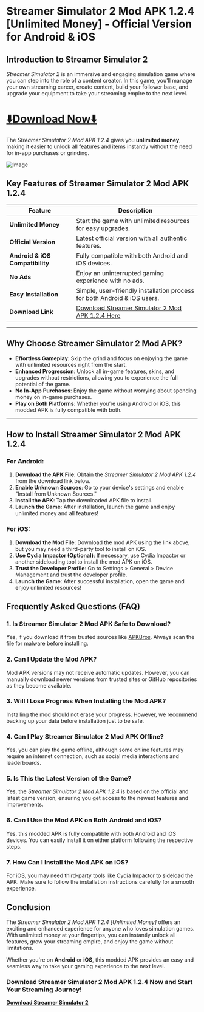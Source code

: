 # Streamer Simulator 2 Mod APK 1.2.4 [Unlimited Money] - Official Version for Android & iOS

## Introduction to Streamer Simulator 2

*Streamer Simulator 2* is an immersive and engaging simulation game where you can step into the role of a content creator. In this game, you'll manage your own streaming career, create content, build your follower base, and upgrade your equipment to take your streaming empire to the next level.
# [ ⬇️**Download Now**⬇️](https://apkbros.com/streamer-life-simulator-2-mod-apk/)

The *Streamer Simulator 2 Mod APK 1.2.4* gives you **unlimited money**, making it easier to unlock all features and items instantly without the need for in-app purchases or grinding.

![Image](https://github.com/user-attachments/assets/2e81bf0c-ae29-4811-9f52-05e0ca0d28fa)

## Key Features of Streamer Simulator 2 Mod APK 1.2.4

| Feature                     | Description                                                      |
|-----------------------------|------------------------------------------------------------------|
| **Unlimited Money**          | Start the game with unlimited resources for easy upgrades.      |
| **Official Version**         | Latest official version with all authentic features.            |
| **Android & iOS Compatibility** | Fully compatible with both Android and iOS devices.             |
| **No Ads**                   | Enjoy an uninterrupted gaming experience with no ads.           |
| **Easy Installation**        | Simple, user-friendly installation process for both Android & iOS users. |
| **Download Link**            | [Download Streamer Simulator 2 Mod APK 1.2.4 Here](https://apkbros.com/streamer-life-simulator-2-mod-apk/) |

---

## Why Choose Streamer Simulator 2 Mod APK?

- **Effortless Gameplay**: Skip the grind and focus on enjoying the game with unlimited resources right from the start.
- **Enhanced Progression**: Unlock all in-game features, skins, and upgrades without restrictions, allowing you to experience the full potential of the game.
- **No In-App Purchases**: Enjoy the game without worrying about spending money on in-game purchases.
- **Play on Both Platforms**: Whether you’re using Android or iOS, this modded APK is fully compatible with both.

---

## How to Install Streamer Simulator 2 Mod APK 1.2.4

### For Android:

1. **Download the APK File**: Obtain the *Streamer Simulator 2 Mod APK 1.2.4* from the download link below.
2. **Enable Unknown Sources**: Go to your device's settings and enable "Install from Unknown Sources."
3. **Install the APK**: Tap the downloaded APK file to install.
4. **Launch the Game**: After installation, launch the game and enjoy unlimited money and all features!

### For iOS:

1. **Download the Mod File**: Download the mod APK using the link above, but you may need a third-party tool to install on iOS.
2. **Use Cydia Impactor (Optional)**: If necessary, use Cydia Impactor or another sideloading tool to install the mod APK on iOS.
3. **Trust the Developer Profile**: Go to Settings > General > Device Management and trust the developer profile.
4. **Launch the Game**: After successful installation, open the game and enjoy unlimited resources!

## Frequently Asked Questions (FAQ)

### 1. **Is Streamer Simulator 2 Mod APK Safe to Download?**
Yes, if you download it from trusted sources like [APKBros](https://apkbros.com/streamer-life-simulator-2-mod-apk/). Always scan the file for malware before installing.

### 2. **Can I Update the Mod APK?**
Mod APK versions may not receive automatic updates. However, you can manually download newer versions from trusted sites or GitHub repositories as they become available.

### 3. **Will I Lose Progress When Installing the Mod APK?**
Installing the mod should not erase your progress. However, we recommend backing up your data before installation just to be safe.

### 4. **Can I Play Streamer Simulator 2 Mod APK Offline?**
Yes, you can play the game offline, although some online features may require an internet connection, such as social media interactions and leaderboards.

### 5. **Is This the Latest Version of the Game?**
Yes, the *Streamer Simulator 2 Mod APK 1.2.4* is based on the official and latest game version, ensuring you get access to the newest features and improvements.

### 6. **Can I Use the Mod APK on Both Android and iOS?**
Yes, this modded APK is fully compatible with both Android and iOS devices. You can easily install it on either platform following the respective steps.

### 7. **How Can I Install the Mod APK on iOS?**
For iOS, you may need third-party tools like Cydia Impactor to sideload the APK. Make sure to follow the installation instructions carefully for a smooth experience.

## Conclusion

The *Streamer Simulator 2 Mod APK 1.2.4 [Unlimited Money]* offers an exciting and enhanced experience for anyone who loves simulation games. With unlimited money at your fingertips, you can instantly unlock all features, grow your streaming empire, and enjoy the game without limitations.

Whether you're on **Android** or **iOS**, this modded APK provides an easy and seamless way to take your gaming experience to the next level.

### **Download Streamer Simulator 2 Mod APK 1.2.4 Now and Start Your Streaming Journey!**

[**Download Streamer Simulator 2**](https://apkbros.com/streamer-life-simulator-2-mod-apk/)

